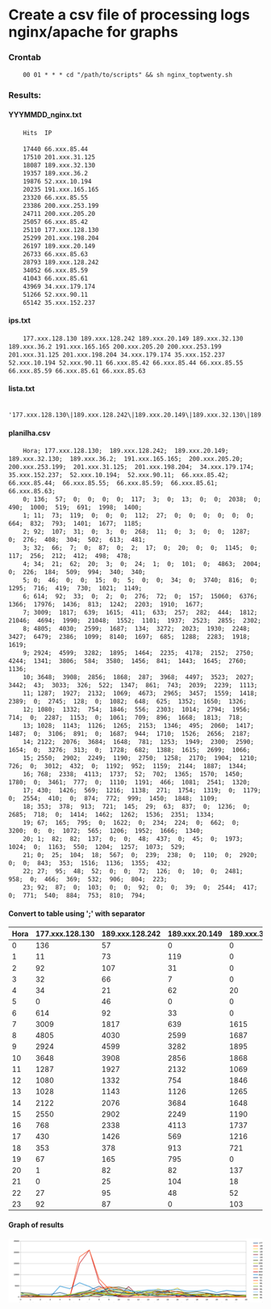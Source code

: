 # Create a csv file of processing logs nginx/apache for graphs

### Crontab

        00 01 * * * cd "/path/to/scripts" && sh nginx_toptwenty.sh

### Results:

#### YYYMMDD_nginx.txt
        Hits  IP

        17440 66.xxx.85.44
        17510 201.xxx.31.125
        18087 189.xxx.32.130
        19357 189.xxx.36.2
        19876 52.xxx.10.194
        20235 191.xxx.165.165
        23320 66.xxx.85.55
        23386 200.xxx.253.199
        24711 200.xxx.205.20
        25057 66.xxx.85.42
        25110 177.xxx.128.130
        25299 201.xxx.198.204
        26197 189.xxx.20.149
        26733 66.xxx.85.63
        28793 189.xxx.128.242
        34052 66.xxx.85.59
        41043 66.xxx.85.61
        43969 34.xxx.179.174
        51266 52.xxx.90.11
        65142 35.xxx.152.237
                  
#### ips.txt
        177.xxx.128.130 189.xxx.128.242 189.xxx.20.149 189.xxx.32.130 189.xxx.36.2 191.xxx.165.165 200.xxx.205.20 200.xxx.253.199 201.xxx.31.125 201.xxx.198.204 34.xxx.179.174 35.xxx.152.237 52.xxx.10.194 52.xxx.90.11 66.xxx.85.42 66.xxx.85.44 66.xxx.85.55 66.xxx.85.59 66.xxx.85.61 66.xxx.85.63 
                  
#### lista.txt
        '177.xxx.128.130\|189.xxx.128.242\|189.xxx.20.149\|189.xxx.32.130\|189.xxx.36.2\|191.xxx.165.165\|200.xxx.205.20\|200.xxx.253.199\|201.xxx.31.125\|201.xxx.198.204\|34.xxx.179.174\|35.xxx.152.237\|52.xxx.10.194\|52.xxx.90.11\|66.xxx.85.42\|66.xxx.85.44\|66.xxx.85.55\|66.xxx.85.59\|66.xxx.85.61\|66.xxx.85.63'
                  
#### planilha.csv

        Hora; 177.xxx.128.130;  189.xxx.128.242;  189.xxx.20.149;  189.xxx.32.130;  189.xxx.36.2;  191.xxx.165.165;  200.xxx.205.20;  200.xxx.253.199;  201.xxx.31.125;  201.xxx.198.204;  34.xxx.179.174;  35.xxx.152.237;  52.xxx.10.194;  52.xxx.90.11;  66.xxx.85.42;  66.xxx.85.44;  66.xxx.85.55;  66.xxx.85.59;  66.xxx.85.61;  66.xxx.85.63;
        0; 136;  57;  0;  0;  0;  0;  117;  3;  0;  13;  0;  0;  2038;  0;  490;  1000;  519;  691;  1998;  1400;
        1; 11;  73;  119;  0;  0;  0;  112;  27;  0;  0;  0;  0;  0;  0;  664;  832;  793;  1401;  1677;  1185;
        2; 92;  107;  31;  0;  3;  0;  268;  11;  0;  3;  0;  0;  1287;  0;  276;  408;  304;  502;  613;  481;
        3; 32;  66;  7;  0;  87;  0;  2;  17;  0;  20;  0;  0;  1145;  0;  117;  256;  212;  412;  498;  478;
        4; 34;  21;  62;  20;  3;  0;  24;  1;  0;  101;  0;  4863;  2004;  0;  226;  184;  509;  994;  340;  340;
        5; 0;  46;  0;  0;  15;  0;  5;  0;  0;  34;  0;  3740;  816;  0;  1295;  716;  419;  730;  1021;  1149;
        6; 614;  92;  33;  0;  2;  0;  276;  72;  0;  157;  15060;  6376;  1366;  17976;  1436;  813;  1242;  2203;  1910;  1677; 
        7; 3009;  1817;  639;  1615;  411;  633;  257;  282;  444;  1812;  21046;  4694;  1990;  21048;  1552;  1101;  1937;  2523;  2855;  2302; 
        8; 4805;  4030;  2599;  1687;  134;  3272;  2023;  1930;  2248;  3427;  6479;  2386;  1099;  8140;  1697;  685;  1288;  2283;  1918;  1619;
        9; 2924;  4599;  3282;  1895;  1464;  2235;  4178;  2152;  2750;  4244;  1341;  3806;  584;  3580;  1456;  841;  1443;  1645;  2760;  1136;
        10; 3648;  3908;  2856;  1868;  287;  3968;  4497;  3523;  2027;  3442;  43;  3033;  326;  522;  1347;  861;  743;  2039;  2239;  1113;
        11; 1287;  1927;  2132;  1069;  4673;  2965;  3457;  1559;  1418;  2389;  0;  2745;  128;  0;  1082;  648;  625;  1352;  1650;  1326;
        12; 1080;  1332;  754;  1846;  556;  2303;  1014;  2794;  1956;  714;  0;  2287;  1153;  0;  1061;  709;  896;  1668;  1813;  718;
        13; 1028;  1143;  1126;  1265;  2153;  1346;  495;  2060;  1417;  1487;  0;  3106;  891;  0;  1687;  944;  1710;  1526;  2656;  2187;
        14; 2122;  2076;  3684;  1648;  781;  1253;  1949;  2300;  2590;  1654;  0;  3276;  313;  0;  1728;  682;  1388;  1615;  2699;  1066;
        15; 2550;  2902;  2249;  1190;  2750;  1258;  2170;  1904;  1210;  726;  0;  3012;  432;  0;  1192;  952;  1159;  2144;  1887;  1344;
        16; 768;  2338;  4113;  1737;  52;  702;  1365;  1570;  1450;  1780;  0;  3461;  777;  0;  1110;  1191;  466;  1081;  2541;  1320;
        17; 430;  1426;  569;  1216;  1138;  271;  1754;  1319;  0;  1179;  0;  2554;  410;  0;  874;  772;  999;  1450;  1848;  1109;
        18; 353;  378;  913;  721;  145;  29;  63;  837;  0;  1236;  0;  2685;  718;  0;  1414;  1462;  1262;  1536;  2351;  1334;
        19; 67;  165;  795;  0;  1622;  0;  234;  224;  0;  662;  0;  3200;  0;  0;  1072;  565;  1206;  1952;  1666;  1340; 
        20; 1;  82;  82;  137;  0;  0;  48;  437;  0;  45;  0;  1973;  1024;  0;  1163;  550;  1204;  1257;  1073;  529;
        21; 0;  25;  104;  18;  567;  0;  239;  238;  0;  110;  0;  2920;  0;  0;  843;  353;  1516;  1136;  1355;  432;
        22; 27;  95;  48;  52;  0;  0;  72;  126;  0;  10;  0;  2481;  958;  0;  466;  369;  532;  906;  804;  223; 
        23; 92;  87;  0;  103;  0;  0;  92;  0;  0;  39;  0;  2544;  417;  0;  771;  540;  884;  753;  810;  794;

#### Convert to table using ';' with separator

|Hora| 177.xxx.128.130|  189.xxx.128.242|  189.xxx.20.149|  189.xxx.32.130|  189.xxx.36.2|  191.xxx.165.165|  200.xxx.205.20|  200.xxx.253.199|  201.xxx.31.125|  201.xxx.198.204|  34.xxx.179.174|  35.xxx.152.237|  52.xxx.10.194|  52.xxx.90.11|  66.xxx.85.42|  66.xxx.85.44|  66.xxx.85.55|  66.xxx.85.59|  66.xxx.85.61|  66.xxx.85.63| 
|---|---|---|---|---|---|---|---|---|---|---|---|---|---|---|---|---|---|---|---|---|
|0| 136|  57|  0|  0|  0|  0|  117|  3|  0|  13|  0|  0|  2038|  0|  490|  1000|  519|  691|  1998|  1400| 
|1| 11|  73|  119|  0|  0|  0|  112|  27|  0|  0|  0|  0|  0|  0|  664|  832|  793|  1401|  1677|  1185| 
|2| 92|  107|  31|  0|  3|  0|  268|  11|  0|  3|  0|  0|  1287|  0|  276|  408|  304|  502|  613|  481| 
|3| 32|  66|  7|  0|  87|  0|  2|  17|  0|  20|  0|  0|  1145|  0|  117|  256|  212|  412|  498|  478| 
|4| 34|  21|  62|  20|  3|  0|  24|  1|  0|  101|  0|  4863|  2004|  0|  226|  184|  509|  994|  340|  340| 
|5| 0|  46|  0|  0|  15|  0|  5|  0|  0|  34|  0|  3740|  816|  0|  1295|  716|  419|  730|  1021|  1149| 
|6| 614|  92|  33|  0|  2|  0|  276|  72|  0|  157|  15060|  6376|  1366|  17976|  1436|  813|  1242|  2203|  1910|  1677| 
|7| 3009|  1817|  639|  1615|  411|  633|  257|  282|  444|  1812|  21046|  4694|  1990|  21048|  1552|  1101|  1937|  2523|  2855|  2302| 
|8| 4805|  4030|  2599|  1687|  134|  3272|  2023|  1930|  2248|  3427|  6479|  2386|  1099|  8140|  1697|  685|  1288|  2283|  1918|  1619| 
|9| 2924|  4599|  3282|  1895|  1464|  2235|  4178|  2152|  2750|  4244|  1341|  3806|  584|  3580|  1456|  841|  1443|  1645|  2760|  1136| 
|10| 3648|  3908|  2856|  1868|  287|  3968|  4497|  3523|  2027|  3442|  43|  3033|  326|  522|  1347|  861|  743|  2039|  2239|  1113| 
|11| 1287|  1927|  2132|  1069|  4673|  2965|  3457|  1559|  1418|  2389|  0|  2745|  128|  0|  1082|  648|  625|  1352|  1650|  1326| 
|12| 1080|  1332|  754|  1846|  556|  2303|  1014|  2794|  1956|  714|  0|  2287|  1153|  0|  1061|  709|  896|  1668|  1813|  718| 
|13| 1028|  1143|  1126|  1265|  2153|  1346|  495|  2060|  1417|  1487|  0|  3106|  891|  0|  1687|  944|  1710|  1526|  2656|  2187| 
|14| 2122|  2076|  3684|  1648|  781|  1253|  1949|  2300|  2590|  1654|  0|  3276|  313|  0|  1728|  682|  1388|  1615|  2699|  1066| 
|15| 2550|  2902|  2249|  1190|  2750|  1258|  2170|  1904|  1210|  726|  0|  3012|  432|  0|  1192|  952|  1159|  2144|  1887|  1344| 
|16| 768|  2338|  4113|  1737|  52|  702|  1365|  1570|  1450|  1780|  0|  3461|  777|  0|  1110|  1191|  466|  1081|  2541|  1320| 
|17| 430|  1426|  569|  1216|  1138|  271|  1754|  1319|  0|  1179|  0|  2554|  410|  0|  874|  772|  999|  1450|  1848|  1109| 
|18| 353|  378|  913|  721|  145|  29|  63|  837|  0|  1236|  0|  2685|  718|  0|  1414|  1462|  1262|  1536|  2351|  1334| 
|19| 67|  165|  795|  0|  1622|  0|  234|  224|  0|  662|  0|  3200|  0|  0|  1072|  565|  1206|  1952|  1666|  1340| 
|20| 1|  82|  82|  137|  0|  0|  48|  437|  0|  45|  0|  1973|  1024|  0|  1163|  550|  1204|  1257|  1073|  529| 
|21| 0|  25|  104|  18|  567|  0|  239|  238|  0|  110|  0|  2920|  0|  0|  843|  353|  1516|  1136|  1355|  432| 
|22| 27|  95|  48|  52|  0|  0|  72|  126|  0|  10|  0|  2481|  958|  0|  466|  369|  532|  906|  804|  223| 
|23| 92|  87|  0|  103|  0|  0|  92|  0|  0|  39|  0|  2544|  417|  0|  771|  540|  884|  753|  810|  794|


#### Graph of results

![graph of results](https://github.com/Iakim/Nginx-Log-Csv/raw/master/Nginx_Graph.png)

